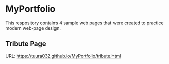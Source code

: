 # MyPortfolio

This respository contains 4 sample web pages that were created to practice modern web-page design. 

Tribute Page
------------
URL: <a href=https://tuura032.github.io/MyPortfolio/tribute.html>https://tuura032.github.io/MyPortfolio/tribute.html</a>
